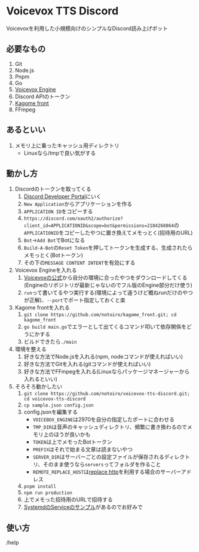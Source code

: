 # Voicevox TTS Discord

Voicevoxを利用した小規模向けのシンプルなDiscord読み上げボット

## 必要なもの

1. Git
2. Node.js
3. Pnpm
4. Go
5. [Voicevox Engine](https://github.com/VOICEVOX/voicevox_engine/)
6. Discord APIのトークン
7. [Kagome front](https://github.com/notoiro/kagome_front)
8. FFmpeg

## あるといい

1. メモリ上に乗ったキャッシュ用ディレクトリ
    - Linuxなら/tmpで良い気がする

## 動かし方

1. Discordのトークンを取ってくる
    1. [Discord Developer Portal](https://discord.com/developers/applications )にいく
    2. `New Application`からアプリケーションを作る
    3. `APPLICATION ID`をコピーする
    4. `https://discord.com/oauth2/authorize?client_id=APPLICATIONID&scope=bot&permissions=2184268864`の`APPLICATIONID`をコピーしたやつに置き換えてメモっとく(招待用のURL)
    5. `Bot`→`Add Bot`でBotになる
    6. `Build-A-Bot`の`Reset Token`を押してトークンを生成する、生成されたらメモっとく(Botトークン)
    7. その下の`MESSAGE CONTENT INTENT`を有効にする
2. Voicevox Engineを入れる
    1. [Voicevoxの公式](https://voicevox.hiroshiba.jp/ )から自分の環境に合ったやつをダウンロードしてくる(Engineのリポジトリが最新じゃないのでフル版のEngine部分だけ使う)
    2. `run`って書いてるやつ実行する(環境によって違うけど概ねrunだけのやつが正解)、`--port`でポート指定しておくと楽
3. Kagome frontを入れる
    1. `git clone https://github.com/notoiro/kagome_front.git; cd kagome_front`
    2. `go build main.go`でエラーとして出てくるコマンド叩いて依存関係をどうにかする
    3. ビルドできたら`./main`
4. 環境を整える
    1. 好きな方法でNode.jsを入れる(npm, nodeコマンドが使えればいい)
    2. 好きな方法でGitを入れる(gitコマンドが使えればいい)
    3. 好きな方法でFFmpegを入れる(Linuxならパッケージマネージャーから入れるといい)
5. そろそろ動かしたい
    1. `git clone https://github.com/notoiro/voicevox-tts-discord.git; cd voicevox-tts-discord`
    2. `cp sample.json config.json`
    3. config.jsonを編集する
        - `VOICEBOX_ENGINE`は2970を自分の指定したポートに合わせる
        - `TMP_DIR`は音声のキャッシュディレクトリ、頻繁に書き換わるのでメモリ上のほうが良いかも
        - `TOKEN`は上でメモったBotトークン
        - `PREFIX`はそれで始まる文章は読まないやつ
        - `SERVER_DIR`はサーバーごとの設定ファイルが保存されるディレクトリ、そのまま使うなら`servers`ってフォルダを作ること
        - `REMOTE_REPLACE_HOST`は[replace http](https://github.com/notoiro/replace_http )を利用する場合のサーバーアドレス
    4. `pnpm install`
    5. `npm run production`
    6. 上でメモった招待用のURLで招待する
    7. [SystemdのServiceのサンプル](https://github.com/notoiro/voicevox-tts-discord/tree/master/services )があるのでお好みで

## 使い方
/help


